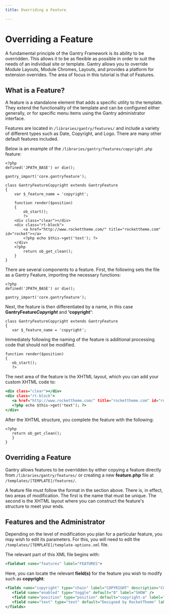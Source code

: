 ```yaml
---
title: Overriding a Feature

---
```


Overriding a Feature
====================
A fundamental principle of the Gantry Framework is its ability to be overridden. This allows it to be as flexible as possible in order to suit the needs of an individual site or template. Gantry allows you to override Module Layouts, Module Chromes, Layouts, and provides a platform for extension overrides. The area of focus in this tutorial is that of Features.


What is a Feature?
------------------
A feature is a standalone element that adds a specific utility to the template. They extend the functionality of the template and can be configured either generally, or for specific menu items using the Gantry administrator interface.

Features are located in `/libraries/gantry/features/` and include a variety of different types such as Date, Copyright, and Logo. There are many other default features included.

Below is an example of the `/libraries/gantry/features/copyright.php` feature:

~~~ .php
<?php
defined('JPATH_BASE') or die();

gantry_import('core.gantryfeature');

class GantryFeatureCopyright extends GantryFeature
{
    var $_feature_name = 'copyright';

    function render($position)
    {
        ob_start();
        ?>
    <div class="clear"></div>
    <div class="rt-block">
        <a href="http://www.rockettheme.com/" title="rockettheme.com" id="rocket"></a>
        <?php echo $this->get('text'); ?>
    </div>
    <?php
        return ob_get_clean();
    }
}
~~~

There are several components to a feature. First, the following sets the file as a Gantry Feature, importing the necessary functions:

~~~ .php
<?php
defined('JPATH_BASE') or die();

gantry_import('core.gantryfeature');
~~~

Next, the feature is then differentiated by a name, in this case **GantryFeature**___Copyright___ and **'copyright'**:

~~~ .php
class GantryFeatureCopyright extends GantryFeature
{
   var $_feature_name = 'copyright';
~~~

Immediately following the naming of the feature is additional processing code that should not be modified.

~~~ .php
function render($position)
{
   ob_start();
   ?>
~~~

The next area of the feature is the XHTML layout, which you can add your custom XHTML code to:

~~~ .html
<div class="clear"></div>
<div class="rt-block">
   <a href="http://www.rockettheme.com/" title="rockettheme.com" id="rocket"></a>
   <?php echo $this->get('text'); ?>
</div>
~~~

After the XHTML structure, you complete the feature with the following:

~~~ .php
<?php
   return ob_get_clean();
   }
}
~~~


Overriding a Feature
--------------------
Gantry allows features to be overridden by either copying a feature directly from `/libraries/gantry/features/` or creating a new **feature.php** file at `/templates/[TEMPLATE]/features/`.

A feature file must follow the format in the section above. There is, in effect, two areas of modification. The first is the name that must be unique. The second is the XHTML layout where you can construct the feature's structure to meet your ends.


Features and the Administrator
------------------------------
Depending on the level of modification you plan for a particular feature, you may wish to edit its parameters. For this, you will need to edit the `/templates/[TEMPLATE]/template-options.xml` file.

The relevant part of this XML file begins with:

~~~ .xml
<fieldset name="features" label="FEATURES">
~~~

Here, you can locate the relevant **field(s)** for the feature you wish to modify such as **copyright**:

~~~ .xml
<fields name="copyright" type="chain" label="COPYRIGHT" description="COPYRIGHT_DESC">
   <field name="enabled" type="toggle" default="0" label="SHOW" />
   <field name="position" type="position" default="copyright-a" label="POSITION" />
   <field name="text" type="text" default="Designed by RocketTheme" label="TEXT" class="text-long" />
</fields>
~~~
